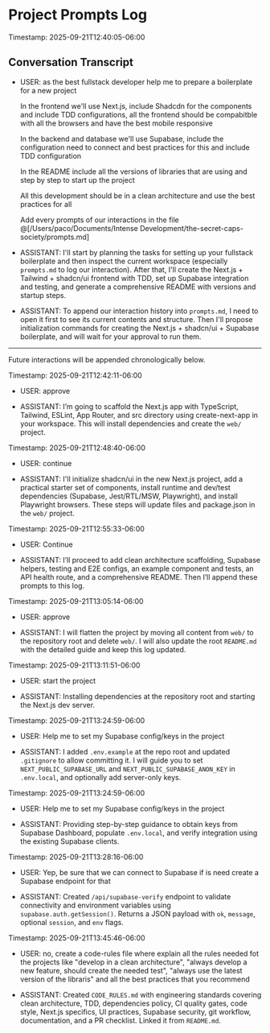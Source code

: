 # Project Prompts Log

Timestamp: 2025-09-21T12:40:05-06:00

## Conversation Transcript

- USER: as the best fullstack developer help me to prepare a boilerplate for a new project

  In the frontend we'll use Next.js, include Shadcdn for the components and include TDD configurations, all the frontend should be compabitble with all the browsers and have the best mobile responsive

  In the backend and database we'll use Supabase, include the configuration need to connect and best practices for this and include TDD configuration

  In the README include all the versions of libraries that are using and step by step to start up the project

  All this development should be in a clean architecture and use the best practices for all

  Add every prompts of our interactions in the file @[/Users/paco/Documents/Intense Development/the-secret-caps-society/prompts.md]

- ASSISTANT: I'll start by planning the tasks for setting up your fullstack boilerplate and then inspect the current workspace (especially `prompts.md` to log our interaction). After that, I'll create the Next.js + Tailwind + shadcn/ui frontend with TDD, set up Supabase integration and testing, and generate a comprehensive README with versions and startup steps.

- ASSISTANT: To append our interaction history into `prompts.md`, I need to open it first to see its current contents and structure. Then I'll propose initialization commands for creating the Next.js + shadcn/ui + Supabase boilerplate, and will wait for your approval to run them.

---

Future interactions will be appended chronologically below.


Timestamp: 2025-09-21T12:42:11-06:00

- USER: approve

- ASSISTANT: I’m going to scaffold the Next.js app with TypeScript, Tailwind, ESLint, App Router, and src directory using create-next-app in your workspace. This will install dependencies and create the `web/` project.

Timestamp: 2025-09-21T12:48:40-06:00

- USER: continue

- ASSISTANT: I'll initialize shadcn/ui in the new Next.js project, add a practical starter set of components, install runtime and dev/test dependencies (Supabase, Jest/RTL/MSW, Playwright), and install Playwright browsers. These steps will update files and package.json in the `web/` project.

Timestamp: 2025-09-21T12:55:33-06:00

- USER: Continue

- ASSISTANT: I’ll proceed to add clean architecture scaffolding, Supabase helpers, testing and E2E configs, an example component and tests, an API health route, and a comprehensive README. Then I’ll append these prompts to this log.

Timestamp: 2025-09-21T13:05:14-06:00

- USER: approve

- ASSISTANT: I will flatten the project by moving all content from `web/` to the repository root and delete `web/`. I will also update the root `README.md` with the detailed guide and keep this log updated.

Timestamp: 2025-09-21T13:11:51-06:00

- USER: start the project

- ASSISTANT: Installing dependencies at the repository root and starting the Next.js dev server.

Timestamp: 2025-09-21T13:24:59-06:00

- USER: Help me to set my Supabase config/keys in the project

- ASSISTANT: I added `.env.example` at the repo root and updated `.gitignore` to allow committing it. I will guide you to set `NEXT_PUBLIC_SUPABASE_URL` and `NEXT_PUBLIC_SUPABASE_ANON_KEY` in `.env.local`, and optionally add server-only keys.

Timestamp: 2025-09-21T13:24:59-06:00

- USER: Help me to set my Supabase config/keys in the project

- ASSISTANT: Providing step-by-step guidance to obtain keys from Supabase Dashboard, populate `.env.local`, and verify integration using the existing Supabase clients.

Timestamp: 2025-09-21T13:28:16-06:00

- USER: Yep, be sure that we can connect to Supabase if is need create a Supabase endpoint for that

- ASSISTANT: Created `/api/supabase-verify` endpoint to validate connectivity and environment variables using `supabase.auth.getSession()`. Returns a JSON payload with `ok`, `message`, optional `session`, and `env` flags.

Timestamp: 2025-09-21T13:45:46-06:00

- USER: no, create a code-rules file where explain all the rules needed fot the projects like "develop in a clean architecture", "always develop a new feature, should create the needed test",  "always use the latest version of the libraris" and all the best practices that you recommend

- ASSISTANT: Created `CODE_RULES.md` with engineering standards covering clean architecture, TDD, dependencies policy, CI quality gates, code style, Next.js specifics, UI practices, Supabase security, git workflow, documentation, and a PR checklist. Linked it from `README.md`.

